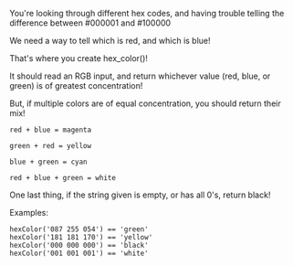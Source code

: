 You're looking through different hex codes, and having trouble telling the difference between #000001 and #100000

We need a way to tell which is red, and which is blue!

That's where you create hex_color()!

It should read an RGB input, and return whichever value (red, blue, or green) is of greatest concentration!

But, if multiple colors are of equal concentration, you should return their mix!

```
red + blue = magenta

green + red = yellow

blue + green = cyan

red + blue + green = white
```

One last thing, if the string given is empty, or has all 0's, return black!

Examples:

```
hexColor('087 255 054') == 'green'
hexColor('181 181 170') == 'yellow'
hexColor('000 000 000') == 'black'
hexColor('001 001 001') == 'white'
```
